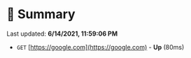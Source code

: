 # 📖 Summary
Last updated: **6/14/2021, 11:59:06 PM**

- `GET` [https://google.com](https://google.com) - **Up** (80ms)
